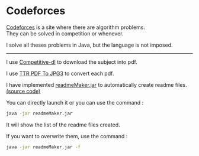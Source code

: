 # Codeforces

[Codeforces](http://codeforces.com/) is a site where there are algorithm problems.  
They can be solved in competition or whenever.

I solve all theses problems in Java, but the language is not imposed.

---
I use [Competitive-dl](https://github.com/shravan97/competitive-dl) to download the subject into pdf.

I use [TTR PDF To JPG3](https://sourceforge.net/projects/ttrpdftojpg/) to convert each pdf.

I have implemented [readmeMaker.jar](readmeMaker.jar) to automatically create readme files. [(source code)](ReadmeMaker.java)

You can directly launch it or you can use the command :
```bash
java -jar readmeMaker.jar
```
It will show the list of the readme files created.

If you want to overwrite them, use the command :
```bash
java -jar readmeMaker.jar -f
```
